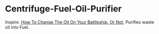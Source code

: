 # Centrifuge-Fuel-Oil-Purifier
Inspire. [How To Change The Oil On Your Battleship, Or Not](https://youtu.be/2kFYbuYG9f8?t=380), Purifies waste oil into Fuel.
